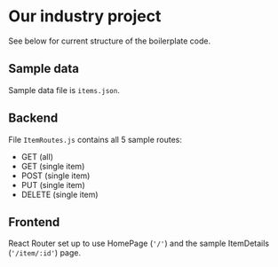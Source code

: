 # Our industry project 

See below for current structure of the boilerplate code.

## Sample data
Sample data file is `items.json`.

## Backend
File `ItemRoutes.js` contains all 5 sample routes: 
- GET (all)
- GET (single item)
- POST (single item)
- PUT (single item)
- DELETE (single item)

## Frontend
React Router set up to use HomePage (`'/'`) and the sample ItemDetails (`'/item/:id'`) page.
